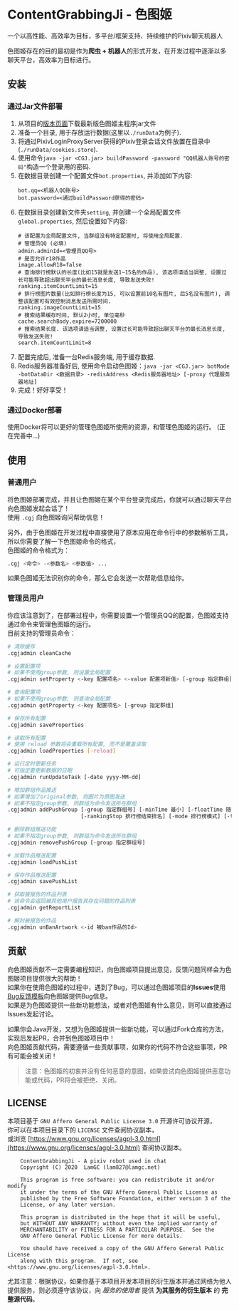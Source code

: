 # ContentGrabbingJi - 色图姬 #
一个以高性能、高效率为目标，多平台/框架支持、持续维护的Pixiv聊天机器人  

色图姬存在的目的最初是作为**爬虫 + 机器人**的形式开发，在开发过程中逐渐以多聊天平台，高效率为目标进行。

## 安装 ##
### 通过Jar文件部署 ###
1. 从项目的[版本页面](https://github.com/LamGC/ContentGrabbingJi/releases)下载最新版色图姬主程序jar文件
2. 准备一个目录, 用于存放运行数据(这里以`./runData`为例子).
3. 将通过PixivLoginProxyServer获得的Pixiv登录会话文件放置在目录中(`./runData/cookies.store`).
4. 使用命令`java -jar <CGJ.jar> buildPassword -password "QQ机器人账号的密码"`构造一个登录用的密码.
5. 在数据目录创建一个配置文件`bot.properties`, 并添加如下内容:
    ```properties
    bot.qq=<机器人QQ账号>
    bot.password=<通过buildPassword获得的密码>
    ```
6. 在数据目录创建新文件夹`setting`, 并创建一个全局配置文件`global.properties`, 然后设置如下内容:
    ```properties
    # 该配置为全局配置文件, 当群组没有特定配置时, 将使用全局配置.
    # 管理员QQ (必填)
    admin.adminId=<管理员QQ号>
    # 是否允许r18作品
    image.allowR18=false
    # 查询排行榜默认的长度(比如15就是发送1~15名的作品), 该选项请适当调整, 设置过长可能导致超出聊天平台的最长消息长度, 导致发送失败!
    ranking.itemCountLimit=15
    # 排行榜图片数量(比如排行榜长度为15, 可以设置前10名有图片, 后5名没有图片), 调整该配置可有效控制消息发送所需时间.
    ranking.imageCountLimit=15
    # 搜索结果缓存时间, 默认2小时, 单位毫秒
    cache.searchBody.expire=7200000
    # 搜索结果长度. 该选项请适当调整, 设置过长可能导致超出聊天平台的最长消息长度, 导致发送失败!
    search.itemCountLimit=8
    ```
7. 配置完成后, 准备一台Redis服务端, 用于缓存数据.
8. Redis服务器准备好后, 使用命令启动色图姬：`java -jar <CGJ.jar> botMode -botDataDir <数据目录> -redisAddress <Redis服务器地址> [-proxy 代理服务器地址]`
9. 完成！好好享受！

### 通过Docker部署 ###
使用Docker将可以更好的管理色图姬所使用的资源，和管理色图姬的运行。
(正在完善中...)

## 使用 ##
### 普通用户 ###
将色图姬部署完成，并且让色图姬在某个平台登录完成后，你就可以通过聊天平台向色图姬发起会话了！  
使用 `.cgj` 向色图姬询问帮助信息！  

另外，由于色图姬在开发过程中直接使用了原本应用在命令行中的参数解析工具，所以你需要了解一下色图姬命令的格式，  
色图姬的命令格式为：
```bash
.cgj <命令> -<参数名> <参数值> ...
```
如果色图姬无法识别你的命令，那么它会发送一次帮助信息给你。

### 管理员用户 ###
你应该注意到了，在部署过程中，你需要设置一个管理员QQ的配置，色图姬支持通过命令来管理色图姬的运行。  
目前支持的管理员命令：
```bash
# 清除缓存
.cgjadmin cleanCache

# 设置配置项
# 如果不使用group参数, 则设置全局配置
.cgjadmin setProperty <-key 配置项名> <-value 配置项新值> [-group 指定群组]

# 查询配置项
# 如果不使用group参数, 则查询全局配置
.cgjadmin getProperty <-key 配置项名> [-group 指定群组]

# 保存所有配置
.cgjadmin saveProperties

# 读取所有配置
# 使用 reload 参数将会重载所有配置, 而不是覆盖读取
.cgjadmin loadProperties [-reload]

# 运行定时更新任务
# 可指定要更新数据的日期
.cgjadmin runUpdateTask [-date yyyy-MM-dd]

# 增加群组作品推送
# 如果增加了original参数, 则图片为原图发送
# 如果不指定group参数, 则群组为命令发送所在群组
.cgjadmin addPushGroup [-group 指定群组号] [-minTime 最小] [-floatTime 随机时间范围] [-rankingStart 排行榜起始排名] 
                       [-rankingStop 排行榜结束排名] [-mode 排行榜模式] [-type 排行榜类型] [-original]

# 删除群组推送功能
# 如果不指定group参数, 则群组为命令发送所在群组
.cgjadmin removePushGroup [-group 指定群组号]

# 加载作品推送配置
.cgjadmin loadPushList

# 保存作品推送配置
.cgjadmin savePushList

# 获取被报告的作品列表
# 该命令会返回被其他用户报告其存在问题的作品列表
.cgjadmin getReportList

# 解封被报告的作品
.cgjadmin unBanArtwork <-id 被ban作品的Id>

```

## 贡献 ##
向色图姬贡献不一定需要编程知识，向色图姬项目提出意见，反馈问题同样会为色图姬项目提供很大的帮助！  
如果你在使用色图姬的过程中，遇到了Bug，可以通过色图姬项目的**Issues**使用[Bug反馈模板](https://github.com/LamGC/ContentGrabbingJi/issues/new?assignees=&labels=bug&template=Bug_Report.md&title=)向色图姬提供Bug信息。  
如果是为色图姬提供一些新功能想法，或者对色图姬有什么意见，则可以直接通过Issues发起讨论。

如果你会Java开发，又想为色图姬提供一些新功能，可以通过Fork仓库的方法，实现后发起PR，合并到色图姬项目中！  
向色图姬贡献代码，需要遵循一些贡献事项，如果你的代码不符合这些事项，PR有可能会被关闭！  
> 注意：色图姬的初衷并没有任何恶意的意图，如果尝试向色图姬提供恶意功能或代码，PR将会被拒绝、关闭。

## LICENSE ##
本项目基于 `GNU Affero General Public License 3.0` 开源许可协议开源，  
你可以在本项目目录下的 `LICENSE` 文件查阅协议副本，  
或浏览 [https://www.gnu.org/licenses/agpl-3.0.html](https://www.gnu.org/licenses/agpl-3.0.html) 查阅协议副本。
```
    ContentGrabbingJi - A pixiv robot used in chat
    Copyright (C) 2020  LamGC (lam827@lamgc.net)

    This program is free software: you can redistribute it and/or modify
    it under the terms of the GNU Affero General Public License as
    published by the Free Software Foundation, either version 3 of the
    License, or any later version.

    This program is distributed in the hope that it will be useful,
    but WITHOUT ANY WARRANTY; without even the implied warranty of
    MERCHANTABILITY or FITNESS FOR A PARTICULAR PURPOSE.  See the
    GNU Affero General Public License for more details.

    You should have received a copy of the GNU Affero General Public License
    along with this program.  If not, see <https://www.gnu.org/licenses/agpl-3.0.html>.
```
尤其注意：根据协议，如果你基于本项目开发本项目的衍生版本并通过网络为他人提供服务，则必须遵守该协议，向 *服务的使用者* 提供 **为其服务的衍生版本** 的 **完整源代码**。
